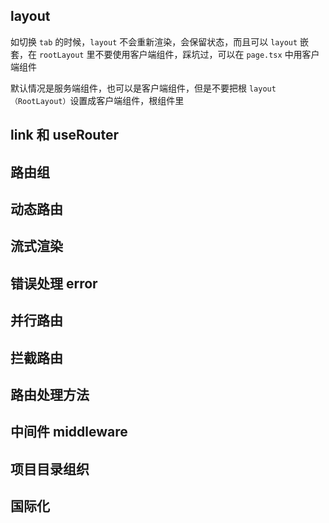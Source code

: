 ## layout

如切换 `tab` 的时候，`layout` 不会重新渲染，会保留状态，而且可以 `layout` 嵌套，在 `rootLayout` 里不要使用客户端组件，踩坑过，可以在 `page.tsx` 中用客户端组件

默认情况是服务端组件，也可以是客户端组件，但是不要把根 `layout（RootLayout）`设置成客户端组件，根组件里

## link 和 useRouter

## 路由组

## 动态路由

## 流式渲染

## 错误处理 error

## 并行路由

## 拦截路由

## 路由处理方法

## 中间件 middleware

## 项目目录组织

## 国际化
